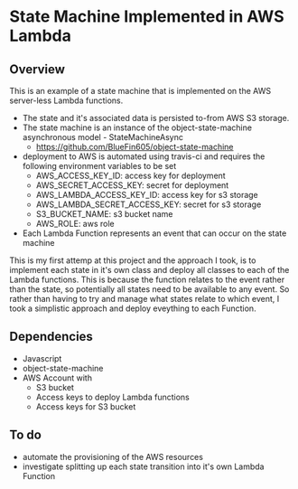 # State Machine Implemented in AWS Lambda

## Overview
This is an example of a state machine that is implemented on the AWS server-less Lambda functions.  
- The state and it's associated data is persisted to-from AWS S3 storage.
- The state machine is an instance of the object-state-machine asynchronous model - StateMachineAsync 
    - https://github.com/BlueFin605/object-state-machine
- deployment to AWS is automated using travis-ci and requires the following environment variables to be set
    - AWS_ACCESS_KEY_ID: access key for deployment
    - AWS_SECRET_ACCESS_KEY: secret for deployment
    - AWS_LAMBDA_ACCESS_KEY_ID: access key for s3 storage
    - AWS_LAMBDA_SECRET_ACCESS_KEY: secret for s3 storage
    - S3_BUCKET_NAME: s3 bucket name
    - AWS_ROLE: aws role
- Each Lambda Function represents an event that can occur on the state machine

This is my first attemp at this project and the approach I took, is to implement each state in it's own class and deploy all classes to each of the Lambda functions.  This is because the function relates to the event rather than the state, so potentially all states need to be available to any event.  So rather than having to try and manage what states relate to which event, I took a simplistic approach and deploy eveything to each Function.

## Dependencies
- Javascript
- object-state-machine
- AWS Account with
    - S3 bucket
    - Access keys to deploy Lambda functions
    - Access keys for S3 bucket

## To do
- automate the provisioning of the AWS resources
- investigate splitting up each state transition into it's own Lambda Function
